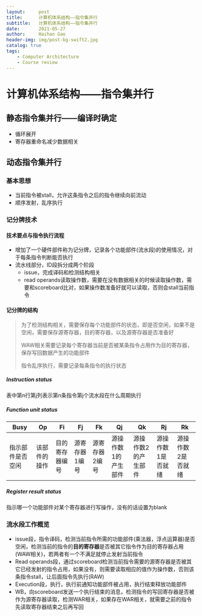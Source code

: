 ```yaml
---
layout:     post
title:      计算机体系结构——指令集并行
subtitle:   计算机体系结构——指令集并行
date:       2021-05-27
author:     Haihan Gao
header-img: img/post-bg-swift2.jpg
catalog: true
tags:
    - Computer Architecture
    - Course review
---
```

# 计算机体系结构——指令集并行

## 静态指令集并行——编译时确定

* 循环展开
* 寄存器重命名减少数据相关

## 动态指令集并行

### 基本思想

* 当前指令被stall，允许这条指令之后的指令继续向前流动
* 顺序发射，乱序执行

### 记分牌技术

#### 技术要点与指令执行流程

* 增加了一个硬件部件称为记分牌，记录各个功能部件(流水段)的使用情况，对于每条指令判断能否执行
* 流水线部分，ID段拆分成两个阶段
  * issue，完成译码和检测结构相关
  * read operands读取操作数，需要在没有数据相关的时候读取操作数，需要和scoreboard比对，如果操作数准备好就可以读取，否则会stall当前指令

#### 记分牌的结构

> 为了检测结构相关，需要保存每个功能部件的状态，即是否空闲，如果不是空闲，需要保存源寄存器，目的寄存器，以及源寄存器是否准备好
>
> WAW相关需要记录每个寄存器当前是否被某条指令占用作为目的寄存器，保存写回数据产生的功能部件
>
> 指令乱序执行，需要记录每条指令的执行状态

##### Instruction status

表中第n行第j列表示第n条指令第j个流水段在什么周期执行

##### Function unit status

| Busy             | Op           | Fi             | Fj            | Fk            | Qj                  | Qk                  | Rj                | Rk                |
| ---------------- | ------------ | -------------- | ------------- | ------------- | ------------------- | ------------------- | ----------------- | ----------------- |
| 指示部件是否空闲 | 该部件的操作 | 目的寄存器编号 | 源寄存器1编号 | 源寄存器2编号 | 源操作数1的产生部件 | 源操作数2的产生部件 | 源操作数1是否就绪 | 源操作数2是否就绪 |

##### Register result status

指示哪一个功能部件对某个寄存器进行写操作，没有的话设置为blank

### 流水段工作概览

* issue段，指令译码，检测当前指令所需的功能部件(乘法器，浮点运算器)是否空闲，检测当前的指令的**目的寄存器**是否被其它指令作为目的寄存器占用(WAW相关)，若两者有一个不满足就停止发射当前指令
* Read operands段，通过scoreboard检测当前指令需要的源寄存器是否被其它已经发射的指令占用，如果没有，则需要读取相应的值作为操作数，否则该条指令stall，让后面指令先执行(RAW)
* Execution段，执行，执行前通知功能部件被占用，执行结束释放功能部件
* WB，向scoreboard发送一个执行结束的消息，检测指令的写回寄存器是否被作为源寄存器读取，检测WAR相关，如果存在WAR相关，就需要之前的指令先读取寄存器结束之后再写回